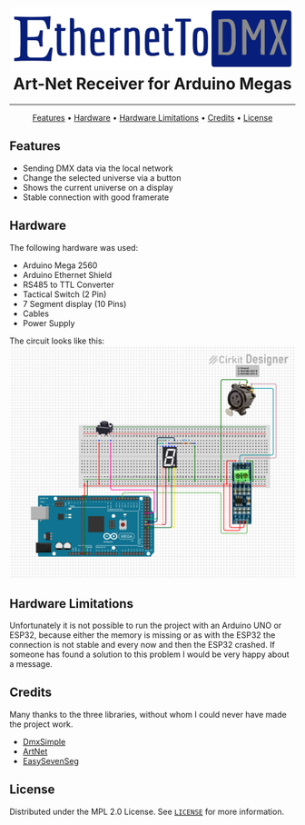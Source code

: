<h1 align="center">
  <br>
  <a href="https://github.com/DerEingerostete/EthernetToDMX"><img src="https://raw.githubusercontent.com/DerEingerostete/EthernetToDMX/assets/Logo.png" alt="EthernetToDMX" width="500"></a>
  <br>
   Art-Net Receiver for Arduino Megas 
  <br>
</h1>

___

<p align="center">
  <a href="#features">Features</a> •
  <a href="#hardware">Hardware</a> •
  <a href="#download">Hardware Limitations</a> •
  <a href="#credits">Credits</a> •
  <a href="#license">License</a>
</p>

## Features
 - Sending DMX data via the local network
 - Change the selected universe via a button
 - Shows the current universe on a display
 - Stable connection with good framerate

## Hardware
The following hardware was used:
- Arduino Mega 2560
- Arduino Ethernet Shield
- RS485 to TTL Converter
- Tactical Switch (2 Pin)
- 7 Segment display (10 Pins)
- Cables
- Power Supply

The circuit looks like this:
![Circuit](https://raw.githubusercontent.com/DerEingerostete/EthernetToDMX/assets/Circuit.svg)

## Hardware Limitations
Unfortunately it is not possible to run the project with an Arduino UNO or ESP32, because either the memory is missing or as with the ESP32 the connection is not stable and every now and then the ESP32 crashed.
If someone has found a solution to this problem I would be very happy about a message.

## Credits
Many thanks to the three libraries, without whom I could never have made the project work. 
 - [DmxSimple](https://github.com/PaulStoffregen/DmxSimple)
 - [ArtNet](https://github.com/hideakitai/ArtNet)
 - [EasySevenSeg](https://github.com/NeMaksym/Arduino-EasySevenSeg)

## License
Distributed under the MPL 2.0 License. See [`LICENSE`](/LICENSE) for more information.
